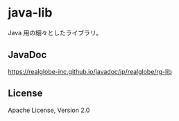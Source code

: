 # java-lib

Java 用の細々としたライブラリ。


## JavaDoc

https://realglobe-inc.github.io/javadoc/jp/realglobe/rg-lib


## License

Apache License, Version 2.0
